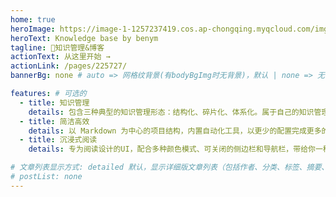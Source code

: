 ```yaml
---
home: true
heroImage: https://image-1-1257237419.cos.ap-chongqing.myqcloud.com/img/SITELOG.png
heroText: Knowledge base by benym
tagline: 🚀知识管理&博客
actionText: 从这里开始 →
actionLink: /pages/225727/
bannerBg: none # auto => 网格纹背景(有bodyBgImg时无背景)，默认 | none => 无 | '大图地址' | background: 自定义背景样式       提示：如发现文本颜色不适应你的背景时可以到palette.styl修改$bannerTextColor变量

features: # 可选的
  - title: 知识管理
    details: 包含三种典型的知识管理形态：结构化、碎片化、体系化。属于自己的知识管理平台
  - title: 简洁高效
    details: 以 Markdown 为中心的项目结构，内置自动化工具，以更少的配置完成更多的事。配合多维索引快速定位每个知识点
  - title: 沉浸式阅读
    details: 专为阅读设计的UI，配合多种颜色模式、可关闭的侧边栏和导航栏，带给你一种沉浸式阅读体验

# 文章列表显示方式: detailed 默认，显示详细版文章列表（包括作者、分类、标签、摘要、分页等）| simple => 显示简约版文章列表（仅标题和日期）| none 不显示文章列表
# postList: none
---
```

[comment]: <> (    link: /web/ # 可选)

[comment]: <> (    imgUrl: /img/web.png # 可选)
[comment]: <> (<p align="center">)

[comment]: <> (  <a class="become-sponsor" href="/pages/1b12ed/">支持这个项目</a>)

[comment]: <> (</p>)

[comment]: <> (<style>)

[comment]: <> (.become-sponsor{)

[comment]: <> (  padding: 8px 20px;)

[comment]: <> (  display: inline-block;)

[comment]: <> (  color: #11a8cd;)

[comment]: <> (  border-radius: 30px;)

[comment]: <> (  box-sizing: border-box;)

[comment]: <> (  border: 1px solid #11a8cd;)

[comment]: <> (})

[comment]: <> (</style>)

[comment]: <> (<br/>)

[comment]: <> (<p align="center">)

[comment]: <> (  <a href="https://www.npmjs.com/package/vuepress-theme-vdoing" target="_blank"><img src="https://img.shields.io/npm/v/vuepress-theme-vdoing" alt="npm" class="no-zoom"></a>)

[comment]: <> (  <a href="https://www.npmjs.com/package/vuepress-theme-vdoing" target="_blank"><img src="https://img.shields.io/npm/dt/vuepress-theme-vdoing" alt="npm" class="no-zoom"></a>)

[comment]: <> (  <a href="https://github.com/xugaoyi/vuepress-theme-vdoing" target="_blank"><img src='https://img.shields.io/github/stars/xugaoyi/vuepress-theme-vdoing' alt='GitHub stars' class="no-zoom"></a>)

[comment]: <> (  <a href="https://github.com/xugaoyi/vuepress-theme-vdoing" target="_blank"><img src='https://img.shields.io/github/forks/xugaoyi/vuepress-theme-vdoing' alt='GitHub forks' class="no-zoom"></a>)

[comment]: <> (</p>)

[comment]: <> (## 🎖特别用户)

[comment]: <> (::: cardList 2)

[comment]: <> (```yaml)

[comment]: <> (- name: OpenHarmony)

[comment]: <> (  desc: 开放原子开源基金会)

[comment]: <> (  link: https://docs.openharmony.cn/pages/000000/)

[comment]: <> (  bgColor: '#f1f1f1')

[comment]: <> (  textColor: '#2A3344')

[comment]: <> (- name: MyBatis-Plus官网)

[comment]: <> (  desc: 🚀为简化开发而生)

[comment]: <> (  link: https://baomidou.com/)

[comment]: <> (  bgColor: '#f1f1f1')

[comment]: <> (  textColor: '#2A3344')

[comment]: <> (- name: Deepin 社区)

[comment]: <> (  desc: Deepin 应用开发技术分享、DTK开发经验等)

[comment]: <> (  link: https://docs.deepin.org)

[comment]: <> (  bgColor: '#f1f1f1')

[comment]: <> (  textColor: '#2A3344')

[comment]: <> (- name: VForm官网)

[comment]: <> (  desc: 低代码表单优选方案，拖拽式设计，一键生成源码)

[comment]: <> (  link: http://www.vform666.com)

[comment]: <> (  bgColor: '#f1f1f1')

[comment]: <> (  textColor: '#2A3344')

[comment]: <> (```)

[comment]: <> (:::)

[comment]: <> (<br/>)

[comment]: <> (## 🎉上新推荐)

[comment]: <> (* `v1.10.x`：新增右侧目录栏对h2~h6标题的适配，并优化了UI，[详情]&#40;/pages/8dfab5/&#41;。)

[comment]: <> (* `v1.9.x`：新增配置文件对TypeScript的支持，参考[config.ts]&#40;https://github.com/xugaoyi/vuepress-theme-vdoing/blob/master/docs/.vuepress/config.ts&#41;。新增[标题标记]&#40;/pages/3216b0/#titletag&#41;。)

[comment]: <> (* `v1.8.x`：新增 Markdown中使用的组件：[代码块选项卡]&#40;/pages/197691/#代码块选项卡&#41; 。)

[comment]: <> (* `v1.7.x`：新增 [自定义html模块]&#40;/pages/a20ce8/#自定义html模块&#41; 配置，可用于插入广告模块。)

[comment]: <> (* `v1.6.x`：支持[`四级目录`]&#40;/pages/33d574/#级别说明&#41;，提高[站点结构]&#40;/pages/33d574/#级别说明&#41;可塑性。)

[comment]: <> (* `v1.5.x`：新增[`笔记`容器]&#40;/pages/d0d7eb/&#41;，轻松插入笔记框。)

[comment]: <> (* `v1.4.x`：新增了文章内容区块的 [背景底纹配置]&#40;/pages/a20ce8/#文章内容块的背景底纹&#41;，让你的文章看起来像笔记本的风格~)

[comment]: <> (* `v1.2.x`：这个版本对整体的UI细节做了很多优化，比如标签栏和分类栏等)

[comment]: <> (* `v1.1.x`：从这个版本开始主题新增`超好用`、`高颜值`的Markdown容器，快去 [体验]&#40;/pages/d0d7eb/&#41; 吧~)

[comment]: <> (更多上新请查阅：[**更新日志**]&#40;https://github.com/xugaoyi/vuepress-theme-vdoing/releases&#41;)

[comment]: <> (<br/>)

[comment]: <> (## ⚡️未来...)

[comment]: <> (::: tip)

[comment]: <> (期待 [VuePress v2.0]&#40;https://github.com/vuepress/vuepress-next&#41; 以及 [VitePress]&#40;https://github.com/vuejs/vitepress&#41; 的正式发布...)

[comment]: <> (届时，VuePress 1.x 编译慢的缺点将得到极大的改善。我将会视情况把主题升级至 VuePress v2.0 或 VitePress。还希望大家多多 [:sparkling_heart:支持]&#40;/pages/1b12ed/&#41; 哟，持续关注吧~)

[comment]: <> (:::)

[comment]: <> (<br/>)

[comment]: <> (<!-- ## 💎 公众号)

[comment]: <> (`有趣研究社`是本人对各种有趣的、好玩的、沙雕的创意和想法以在线小网站或者文章的形式表达出来，比如：)

[comment]: <> (- [小霸王游戏机]&#40;https://game.xugaoyi.com&#41;)

[comment]: <> (- [爱国头像生成器]&#40;https://avatar.xugaoyi.com/&#41;)

[comment]: <> (- [到账语音生成器]&#40;https://zfb.xugaoyi.com/&#41;)

[comment]: <> (还有更多好玩的等你去探索吧~)

[comment]: <> (::: center)

[comment]: <> (<img src="https://cdn.jsdelivr.net/gh/xugaoyi/image_store@master/blog/qrcode.zdqv9mlfc0g.jpg"  style="width:190px;" />)

[comment]: <> (:::)

[comment]: <> (<br/> -->)

[comment]: <> (## ⚡ 反馈与交流)

[comment]: <> (在使用过程中有任何问题和想法，请给我提 [Issue]&#40;https://github.com/xugaoyi/vuepress-theme-vdoing/issues&#41;。)

[comment]: <> (你也可以在Issue查看别人提的问题和给出解决方案。)

[comment]: <> (或者加入我们的交流群：)

[comment]: <> (<table>)

[comment]: <> (  <tbody>)

[comment]: <> (    <tr>)

[comment]: <> (      <td align="center" valign="middle">)

[comment]: <> (        <img src="https://cdn.jsdelivr.net/gh/xugaoyi/image_store2@master/img/mmqrcode1646409021986.5m4pb5hehz80.png" class="no-zoom" style="width:120px;margin: 10px;">)

[comment]: <> (        <p>vdoing微信群&#40;添加我的微信进群&#41;</p>)

[comment]: <> (      </td>)

[comment]: <> (      <td align="center" valign="middle">)

[comment]: <> (        <img src="https://cdn.jsdelivr.net/gh/xugaoyi/image_store@master/qq.3ugglfuuwz00.webp" alt="群号: 694387113" class="no-zoom" style="width:120px;margin: 10px;">)

[comment]: <> (        <p>vdoing QQ群: 694387113</p>)

[comment]: <> (      </td>)

[comment]: <> (    </tr>)

[comment]: <> (  </tbody>)

[comment]: <> (</table>)

[comment]: <> (<!-- Happy new year -->)

[comment]: <> (<!-- <br/><br/>)

[comment]: <> (<div class="container-happy">)

[comment]: <> (  <div>)

[comment]: <> (    <span>Happy</span>)

[comment]: <> (    <span>Wish</span>)

[comment]: <> (  </div>)

[comment]: <> (    <div>)

[comment]: <> (    <span>New</span>)

[comment]: <> (    <span>You</span>)

[comment]: <> (  </div>)

[comment]: <> (  <footer>)

[comment]: <> (      <div>)

[comment]: <> (    <span>Year</span>)

[comment]: <> (    <span>Luck</span>)

[comment]: <> (  </div>)

[comment]: <> (  <div>)

[comment]: <> (    <span>2022</span>)

[comment]: <> (    <span>Tomorrow</span>)

[comment]: <> (  </div>)

[comment]: <> (  </footer>)

[comment]: <> (</div>)

[comment]: <> (<style>)

[comment]: <> (.container-happy {)

[comment]: <> (  font-size: 18px;)

[comment]: <> (  font-family: Times New Roman;)

[comment]: <> (  perspective: 35rem;)

[comment]: <> (  width: 100%;)

[comment]: <> (  margin: 0 auto;)

[comment]: <> (  color: tomato;)

[comment]: <> (  opacity: 0.8;)

[comment]: <> (})

[comment]: <> (.container-happy footer {)

[comment]: <> (  perspective: 35rem;)

[comment]: <> (  transform: translateY&#40;-1.4rem&#41;;)

[comment]: <> (})

[comment]: <> (.container-happy div {)

[comment]: <> (  font-size: 5rem;)

[comment]: <> (  height: 6rem;)

[comment]: <> (  overflow: hidden;)

[comment]: <> (  text-transform: uppercase;)

[comment]: <> (})

[comment]: <> (.container-happy div>span {)

[comment]: <> (  display: block;)

[comment]: <> (  height: 6rem;)

[comment]: <> (  padding: 0 1rem;)

[comment]: <> (  font-weight: bold;)

[comment]: <> (  letter-spacing: .2rem;)

[comment]: <> (  text-align: center;)

[comment]: <> (  transition: .3s;)

[comment]: <> (})

[comment]: <> (.container-happy:hover div>span {)

[comment]: <> (  transform: translateY&#40;-100%&#41;;)

[comment]: <> (})

[comment]: <> (.container-happy div:nth-child&#40;odd&#41; {)

[comment]: <> (  background-color: #EBFCFF;)

[comment]: <> (  transform: rotateX&#40;30deg&#41;;)

[comment]: <> (})

[comment]: <> (.container-happy div:nth-child&#40;even&#41; {)

[comment]: <> (  background-color: #E6F4F1;)

[comment]: <> (  transform: translateY&#40;-.6rem&#41; rotateX&#40;-30deg&#41;;)

[comment]: <> (})

[comment]: <> (</style> -->)

[comment]: <> (<!-- AD -->)

[comment]: <> (<div class="wwads-cn wwads-horizontal pageB" data-id="136" style="width:100%;max-height:80px;min-height:auto;"></div>)

[comment]: <> (<style>)

[comment]: <> (  .pageB img{width:80px!important;})

[comment]: <> (  .pageT .wwads-content{display:flex;align-items: center;})

[comment]: <> (  .pageT .wwads-poweredby{display:none!important;})

[comment]: <> (  .pageT .wwads-hide{display:none!important;})

[comment]: <> (</style>)
